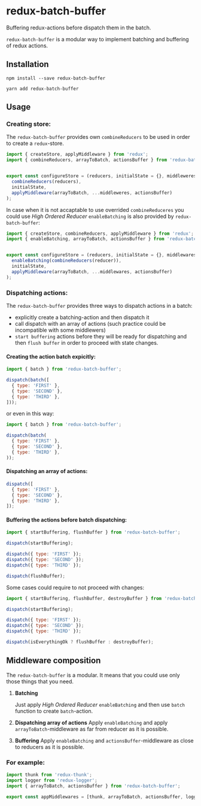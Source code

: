 # redux-batch-buffer

Buffering redux-actions before dispatch them in the batch.

`redux-batch-buffer` is a modular way to implement batching and buffering of redux actions.


## Installation

```shell
npm install --save redux-batch-buffer
```

```shell
yarn add redux-batch-buffer
```

## Usage

### Creating store:

The `redux-batch-buffer` provides own `combineReducers` to be used in order
to create a `redux`-store.

```js
import { createStore, applyMiddleware } from 'redux';
import { combineReducers, arrayToBatch, actionsBuffer } from 'redux-batch-buffer/combine-reducers';


export const configureStore = (reducers, initialState = {}, middleweres) => createStore(
  combineReducers(reducers),
  initialState,
  applyMiddleware(arrayToBatch, ...middleweres, actionsBuffer)
);
```

In case when it is not accaptable to use overrided `combineReduceres` you could
use *High Ordered Reducer* `enableBatching` is also provided by `redux-batch-buffer`:

```js
import { createStore, combineReducers, applyMiddleware } from 'redux';
import { enableBatching, arrayToBatch, actionsBuffer } from 'redux-batch-buffer';


export const configureStore = (reducers, initialState = {}, middlewares) => createStore(
  enableBatching(combineReducers(reducer)),
  initialState,
  applyMiddleware(arrayToBatch, ...middlewares, actionsBuffer)
);
```

### Dispatching actions:

The `redux-batch-buffer` provides three ways to dispatch actions in a batch:
 - explicitly create a batching-action and then dispatch it
 - call dispatch with an array of actions (such practice could be incompatible
   with some middlewers)
 - `start buffering` actions before they will be ready for dispatching and then
   `flush buffer` in order to proceed with state changes.


#### Creating the action batch expicitly:

```js
import { batch } from 'redux-batch-buffer';

dispatch(batch([
  { type: 'FIRST' },
  { type: 'SECOND' },
  { type: 'THIRD' },
]));
```

or even in this way:

```js
import { batch } from 'redux-batch-buffer';

dispatch(batch(
  { type: 'FIRST' },
  { type: 'SECOND' },
  { type: 'THIRD' },
));
```

#### Dispatching an array of actions:

```js
dispatch([
  { type: 'FIRST' },
  { type: 'SECOND' },
  { type: 'THIRD' },
]);
```

#### Buffering the actions before batch dispatching:

```js
import { startBuffering, flushBuffer } from 'redux-batch-buffer';

dispatch(startBuffering);

dispatch({ type: 'FIRST' });
dispatch({ type: 'SECOND' });
dispatch({ type: 'THIRD' });

dispatch(flushBuffer);
```

Some cases could require to not proceed with changes:

```js
import { startBuffering, flushBuffer, destroyBuffer } from 'redux-batch-buffer';

dispatch(startBuffering);

dispatch({ type: 'FIRST' });
dispatch({ type: 'SECOND' });
dispatch({ type: 'THIRD' });

dispatch(isEverythingOk ? flushBuffer : destroyBuffer);
```

## Middleware composition

The `redux-batch-buffer` is a modular. It means that you could use only those things that
you need. 

1. **Batching**

   Just apply *High Ordered Reducer* `enableBatching` and then use `batch` function
   to create `batch`-action.

2. **Dispatching array of actions**
   Apply `enableBatching` and apply `arrayToBatch`-middleware as far from reducer as it is possible.

3. **Buffering**
   Apply `enableBatching` and `actionsBuffer`-middleware as close to reducers as it is possible.


### For example:

```js
import thunk from 'redux-thunk';
import logger from 'redux-logger';
import { arrayToBatch, actionsBuffer } from 'redux-batch-buffer';

export const appMiddlewares = [thunk, arrayToBatch, actionsBuffer, logger];
```
